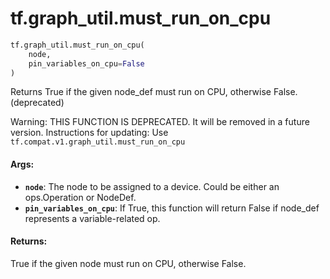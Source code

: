 <div itemscope itemtype="http://developers.google.com/ReferenceObject">
<meta itemprop="name" content="tf.graph_util.must_run_on_cpu" />
<meta itemprop="path" content="Stable" />
</div>

# tf.graph_util.must_run_on_cpu

``` python
tf.graph_util.must_run_on_cpu(
    node,
    pin_variables_on_cpu=False
)
```

Returns True if the given node_def must run on CPU, otherwise False. (deprecated)

Warning: THIS FUNCTION IS DEPRECATED. It will be removed in a future version.
Instructions for updating:
Use `tf.compat.v1.graph_util.must_run_on_cpu`

#### Args:

* <b>`node`</b>: The node to be assigned to a device. Could be either an ops.Operation
    or NodeDef.
* <b>`pin_variables_on_cpu`</b>: If True, this function will return False if node_def
    represents a variable-related op.


#### Returns:

True if the given node must run on CPU, otherwise False.